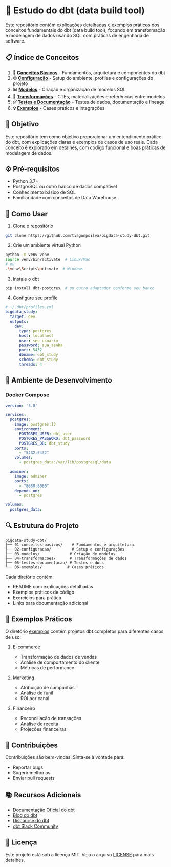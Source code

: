 # 🧠 Estudo do dbt (data build tool)

Este repositório contém explicações detalhadas e exemplos práticos dos conceitos fundamentais do dbt (data build tool), focando em transformação e modelagem de dados usando SQL com práticas de engenharia de software.

## 📋 Índice de Conceitos

1. **🌱 [Conceitos Básicos](./01-conceitos-basicos/README.md)** - Fundamentos, arquitetura e componentes do dbt
2. **⚙️ [Configuração](./02-configuracao/README.md)** - Setup do ambiente, profiles e configurações do projeto
3. **📊 [Modelos](./03-modelos/README.md)** - Criação e organização de modelos SQL
4. **🔄 [Transformações](./04-transformacoes/README.md)** - CTEs, materializações e referências entre modelos
5. **✅ [Testes e Documentação](./05-testes-documentacao/README.md)** - Testes de dados, documentação e lineage
6. **💡 [Exemplos](./06-exemplos/README.md)** - Cases práticos e integrações

## 🌟 Objetivo

Este repositório tem como objetivo proporcionar um entendimento prático do dbt, com explicações claras e exemplos de casos de uso reais. Cada conceito é explorado em detalhes, com código funcional e boas práticas de modelagem de dados.

## ⚙️ Pré-requisitos

- Python 3.7+
- PostgreSQL ou outro banco de dados compatível
- Conhecimento básico de SQL
- Familiaridade com conceitos de Data Warehouse

## 🚀 Como Usar

1. Clone o repositório
```bash
git clone https://github.com/tiagonpsilva/bigdata-study-dbt.git
```

2. Crie um ambiente virtual Python
```bash
python -m venv venv
source venv/bin/activate  # Linux/Mac
# ou
.\venv\Scripts\activate  # Windows
```

3. Instale o dbt
```bash
pip install dbt-postgres  # ou outro adaptador conforme seu banco
```

4. Configure seu profile
```yaml
# ~/.dbt/profiles.yml
bigdata_study:
  target: dev
  outputs:
    dev:
      type: postgres
      host: localhost
      user: seu_usuario
      password: sua_senha
      port: 5432
      dbname: dbt_study
      schema: dbt_study
      threads: 4
```

## 🐳 Ambiente de Desenvolvimento

### Docker Compose

```yaml
version: '3.8'

services:
  postgres:
    image: postgres:13
    environment:
      POSTGRES_USER: dbt_user
      POSTGRES_PASSWORD: dbt_password
      POSTGRES_DB: dbt_study
    ports:
      - "5432:5432"
    volumes:
      - postgres_data:/var/lib/postgresql/data

  adminer:
    image: adminer
    ports:
      - "8080:8080"
    depends_on:
      - postgres

volumes:
  postgres_data:
```

## 🔍 Estrutura do Projeto

```
bigdata-study-dbt/
├── 01-conceitos-basicos/    # Fundamentos e arquitetura
├── 02-configuracao/         # Setup e configurações
├── 03-modelos/             # Criação de modelos
├── 04-transformacoes/      # Transformações de dados
├── 05-testes-documentacao/ # Testes e docs
└── 06-exemplos/           # Cases práticos
```

Cada diretório contém:
- README com explicações detalhadas
- Exemplos práticos de código
- Exercícios para prática
- Links para documentação adicional

## 🎯 Exemplos Práticos

O diretório [exemplos](exemplos/README.md) contém projetos dbt completos para diferentes casos de uso:

1. E-commerce
   - Transformação de dados de vendas
   - Análise de comportamento do cliente
   - Métricas de performance

2. Marketing
   - Atribuição de campanhas
   - Análise de funil
   - ROI por canal

3. Financeiro
   - Reconciliação de transações
   - Análise de receita
   - Projeções financeiras

## 📝 Contribuições

Contribuições são bem-vindas! Sinta-se à vontade para:
- Reportar bugs
- Sugerir melhorias
- Enviar pull requests

## 📚 Recursos Adicionais

- [Documentação Oficial do dbt](https://docs.getdbt.com/)
- [Blog do dbt](https://blog.getdbt.com/)
- [Discourse do dbt](https://discourse.getdbt.com/)
- [dbt Slack Community](https://community.getdbt.com/)

## 📜 Licença

Este projeto está sob a licença MIT. Veja o arquivo [LICENSE](LICENSE) para mais detalhes. 